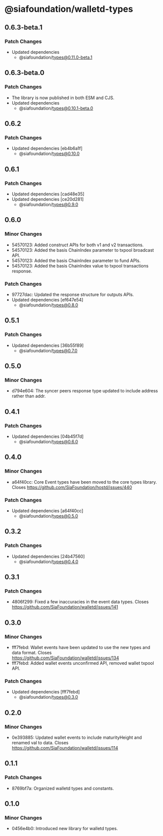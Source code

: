 # @siafoundation/walletd-types

## 0.6.3-beta.1

### Patch Changes

- Updated dependencies
  - @siafoundation/types@0.11.0-beta.1

## 0.6.3-beta.0

### Patch Changes

- The library is now published in both ESM and CJS.
- Updated dependencies
  - @siafoundation/types@0.10.1-beta.0

## 0.6.2

### Patch Changes

- Updated dependencies [eb4b6a1f]
  - @siafoundation/types@0.10.0

## 0.6.1

### Patch Changes

- Updated dependencies [cad48e35]
- Updated dependencies [ce20d281]
  - @siafoundation/types@0.9.0

## 0.6.0

### Minor Changes

- 54570123: Added construct APIs for both v1 and v2 transactions.
- 54570123: Added the basis ChainIndex parameter to txpool broadcast API.
- 54570123: Added the basis ChainIndex parameter to fund APIs.
- 54570123: Added the basis ChainIndex value to txpool transactions response.

### Patch Changes

- 97727dac: Updated the response structure for outputs APIs.
- Updated dependencies [ef647e54]
  - @siafoundation/types@0.8.0

## 0.5.1

### Patch Changes

- Updated dependencies [36b55f89]
  - @siafoundation/types@0.7.0

## 0.5.0

### Minor Changes

- d794e604: The syncer peers response type updated to include address rather than addr.

## 0.4.1

### Patch Changes

- Updated dependencies [04b45f7d]
  - @siafoundation/types@0.6.0

## 0.4.0

### Minor Changes

- a64f40cc: Core Event types have been moved to the core types library. Closes https://github.com/SiaFoundation/hostd/issues/440

### Patch Changes

- Updated dependencies [a64f40cc]
  - @siafoundation/types@0.5.0

## 0.3.2

### Patch Changes

- Updated dependencies [24b47560]
  - @siafoundation/types@0.4.0

## 0.3.1

### Patch Changes

- 4806f299: Fixed a few inaccuracies in the event data types. Closes https://github.com/SiaFoundation/walletd/issues/141

## 0.3.0

### Minor Changes

- fff7febd: Wallet events have been updated to use the new types and data format. Closes https://github.com/SiaFoundation/walletd/issues/134
- fff7febd: Added wallet events unconfirmed API, removed wallet txpool API.

### Patch Changes

- Updated dependencies [fff7febd]
  - @siafoundation/types@0.3.0

## 0.2.0

### Minor Changes

- 0e393885: Updated wallet events to include maturityHeight and renamed val to data. Closes https://github.com/SiaFoundation/walletd/issues/114

## 0.1.1

### Patch Changes

- 8769bf7a: Organized walletd types and constants.

## 0.1.0

### Minor Changes

- 0456e4b0: Introduced new library for walletd types.

